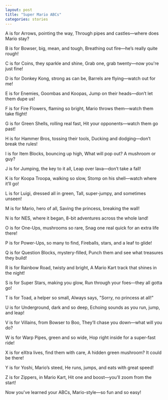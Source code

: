 ```yaml
---
layout: post
title: "Super Mario ABCs"
categories: stories
---
```


A is for Arrows, pointing the way,
Through pipes and castles—where does Mario stay?

B is for Bowser, big, mean, and tough,
Breathing out fire—he’s really quite rough!

C is for Coins, they sparkle and shine,
Grab one, grab twenty—now you're just fine!

D is for Donkey Kong, strong as can be,
Barrels are flying—watch out for me!

E is for Enemies, Goombas and Koopas,
Jump on their heads—don’t let them dupe us!

F is for Fire Flowers, flaming so bright,
Mario throws them—watch them take flight!

G is for Green Shells, rolling real fast,
Hit your opponents—watch them go past!

H is for Hammer Bros, tossing their tools,
Ducking and dodging—don’t break the rules!

I is for Item Blocks, bouncing up high,
What will pop out? A mushroom or guy?

J is for Jumping, the key to it all,
Leap over lava—don’t take a fall!

K is for Koopa Troopa, walking so slow,
Stomp on his shell—watch where it’ll go!

L is for Luigi, dressed all in green,
Tall, super-jumpy, and sometimes unseen!

M is for Mario, hero of all,
Saving the princess, breaking the wall!

N is for NES, where it began,
8-bit adventures across the whole land!

O is for One-Ups, mushrooms so rare,
Snag one real quick for an extra life there!

P is for Power-Ups, so many to find,
Fireballs, stars, and a leaf to glide!

Q is for Question Blocks, mystery-filled,
Punch them and see what treasures they build!

R is for Rainbow Road, twisty and bright,
A Mario Kart track that shines in the night!

S is for Super Stars, making you glow,
Run through your foes—they all gotta go!

T is for Toad, a helper so small,
Always says, "Sorry, no princess at all!"

U is for Underground, dark and so deep,
Echoing sounds as you run, jump, and leap!

V is for Villains, from Bowser to Boo,
They’ll chase you down—what will you do?

W is for Warp Pipes, green and so wide,
Hop right inside for a super-fast ride!

X is for eXtra lives, find them with care,
A hidden green mushroom? It could be there!

Y is for Yoshi, Mario’s steed,
He runs, jumps, and eats with great speed!

Z is for Zippers, in Mario Kart,
Hit one and boost—you’ll zoom from the start!

Now you've learned your ABCs,
Mario-style—so fun and so easy!